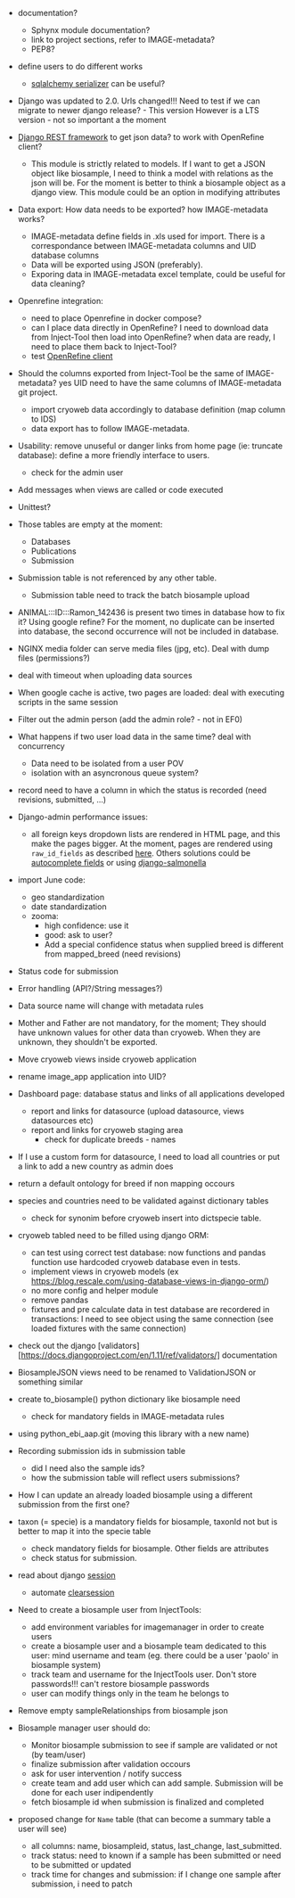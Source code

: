 
* documentation?
  - Sphynx module documentation?
  - link to project sections, refer to IMAGE-metadata?
  - PEP8?

* define users to do different works
  - [sqlalchemy serializer](https://stackoverflow.com/questions/2786664/how-to-create-and-restore-a-backup-from-sqlalchemy)
    can be useful?

* Django was updated to 2.0. Urls changed!!! Need to test if we can migrate to newer
  django release? - This version However is a LTS version - not so important a the moment

* [Django REST framework](http://www.django-rest-framework.org/) to get json data?
  to work with OpenRefine client?
  - This module is strictly related to models. If I want to get a JSON object like
    biosample, I need to think a model with relations as the json will be. For the
    moment is better to think a biosample object as a django view. This module could
    be an option in modifying attributes

* Data export: How data needs to be exported? how IMAGE-metadata works?
  - IMAGE-metadata define fields in .xls used for import. There is a correspondance
    between IMAGE-metadata columns and UID database columns
  - Data will be exported using JSON (preferably).
  - Exporing data in IMAGE-metadata excel template, could be useful for data
    cleaning?

* Openrefine integration:
  - need to place Openrefine in docker compose?
  - can I place data directly in OpenRefine? I need to download data from Inject-Tool
    then load into OpenRefine? when data are ready, I need to place them back to Inject-Tool?
  - test [OpenRefine client](https://github.com/OpenRefine/refine-client-py)

* Should the columns exported from Inject-Tool be the same of IMAGE-metadata? yes
  UID need to have the same columns of IMAGE-metadata git project.
  - import cryoweb data accordingly to database definition (map column to IDS)
  - data export has to follow IMAGE-metadata.

* Usability: remove unuseful or danger links from home page (ie: truncate database):
  define a more friendly interface to users.
  - check for the admin user

* Add messages when views are called or code executed

* Unittest?

* Those tables are empty at the moment:
  - Databases
  - Publications
  - Submission

* Submission table is not referenced by any other table.
  - Submission table need to track the batch biosample upload

* ANIMAL:::ID:::Ramon_142436 is present two times in database how to fix it?
  Using google refine? For the moment, no duplicate can be inserted into database,
  the second occurrence will not be included in database.

* NGINX media folder can serve media files (jpg, etc). Deal with dump files (permissions?)

* deal with timeout when uploading data sources

* When google cache is active, two pages are loaded: deal with executing scripts in
  the same session

* Filter out the admin person (add the admin role? - not in EF0)

* What happens if two user load data in the same time? deal with concurrency
  - Data need to be isolated from a user POV
  - isolation with an asyncronous queue system?

* record need to have a column in which the status is recorded (need revisions,
  submitted, ...)

* Django-admin performance issues:
  - all foreign keys dropdown lists are rendered in HTML page, and this make the
  pages bigger. At the moment, pages are rendered using `raw_id_fields` as described
  [here](https://books.agiliq.com/projects/django-admin-cookbook/en/latest/many_fks.html).
  Others solutions could be [autocomplete fields](http://django-extensions.readthedocs.io/en/latest/admin_extensions.html?highlight=ForeignKeyAutocompleteAdmin)
  or using [django-salmonella](https://github.com/lincolnloop/django-dynamic-raw-id)

* import June code:
  - geo standardization
  - date standardization
  - zooma:
    - high confidence: use it
    - good: ask to user?
    - Add a special confidence status when supplied breed is different from
      mapped_breed (need revisions)

* Status code for submission

* Error handling (API?/String messages?)

* Data source name will change with metadata rules

* Mother and Father are not mandatory, for the moment; They should have unknown
  values for other data than cryoweb. When they are unknown, they shouldn't be
  exported.

* Move cryoweb views inside cryoweb application

* rename image_app application into UID?

* Dashboard page: database status and links of all applications developed
  - report and links for datasource (upload datasource, views datasources etc)
  - report and links for cryoweb staging area
    - check for duplicate breeds - names

* If I use a custom form for datasource, I need to load all countries or put
  a link to add a new country as admin does

* return a default ontology for breed if non mapping occours

* species and countries need to be validated against dictionary tables
  - check for synonim before cryoweb insert into dictspecie table.

* cryoweb tabled need to be filled using django ORM:
  - can test using correct test database: now functions and pandas function use
    hardcoded cryoweb database even in tests.
  - implement views in cryoweb models (ex https://blog.rescale.com/using-database-views-in-django-orm/)
  - no more config and helper module
  - remove pandas
  - fixtures and pre calculate data in test database are recordered in transactions:
    I need to see object using the same connection (see loaded fixtures with
    the same connection)

* check out the django [validators][https://docs.djangoproject.com/en/1.11/ref/validators/]
  documentation

* BiosampleJSON views need to be renamed to ValidationJSON or something similar

* create to_biosample() python dictionary like biosample need
  - check for mandatory fields in IMAGE-metadata rules

* using python_ebi_aap.git (moving this library with a new name)

* Recording submission ids in submission table
  - did I need also the sample ids?
  - how the submission table will reflect users submissions?

* How I can update an already loaded biosample using a different submission from
  the first one?

* taxon (= specie) is a mandatory fields for biosample, taxonId not but is better
  to map it into the specie table
  - check mandatory fields for biosample. Other fields are attributes
  - check status for submission.

* read about django [session](https://docs.djangoproject.com/en/1.11/topics/http/sessions/)
  - automate [clearsession](https://docs.djangoproject.com/en/1.11/topics/http/sessions/#clearing-the-session-store)

* Need to create a biosample user from InjectTools:
  - add environment variables for imagemanager in order to create users
  - create a biosample user and a biosample team dedicated to this user: mind username
    and team (eg. there could be a user 'paolo' in biosample system)
  - track team and username for the InjectTools user. Don't store passwords!!!
    can't restore biosample passwords
  - user can modify things only in the team he belongs to

* Remove empty sampleRelationships from biosample json

* Biosample manager user should do:
  - Monitor biosample submission to see if sample are validated or not (by team/user)
  - finalize submission after validation occours
  - ask for user intervention / notify success
  - create team and add user which can add sample. Submission will be done for
    each user indipendently
  - fetch biosample id when submission is finalized and completed

* proposed change for `Name` table (that can become a summary table a user will see)
  - all columns: name, biosampleid, status, last_change, last_submitted.
  - track status: need to known if a sample has been submitted or need to be submitted
    or updated
  - track time for changes and submission: if I change one sample after submission,
    i need to patch
